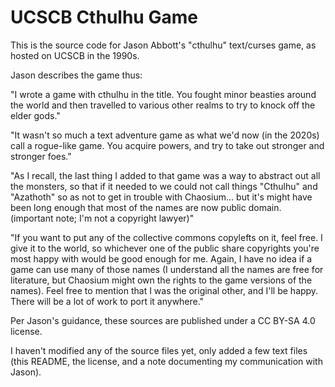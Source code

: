 UCSCB Cthulhu Game
==================

This is the source code for Jason Abbott's "cthulhu" text/curses game, as hosted on UCSCB in the 1990s.

Jason describes the game thus:

"I wrote a game with cthulhu in the title. You fought minor beasties around the world and then travelled to various other realms to try to knock off the elder gods."

"It wasn't so much a text adventure game as what we'd now (in the 2020s) call a rogue-like game. You acquire powers, and try to take out stronger and stronger foes."

"As I recall, the last thing I added to that game was a way to abstract out all the monsters, so that if it needed to we could not call things "Cthulhu" and "Azathoth" so as not to get in trouble with Chaosium... but it's might have been long enough that most of the names are now public domain. (important note; I'm not a copyright lawyer)"

"If you want to put any of the collective commons copylefts on it, feel free. I give it to the world, so whichever one of the public share copyrights you're most happy with would be good enough for me. Again, I have no idea if a game can use many of those names (I understand all the names are free for literature, but Chaosium might own the rights to the game versions of the names). Feel free to mention that I was the original other, and I'll be happy. There will be a lot of work to port it anywhere."

Per Jason's guidance, these sources are published under a CC BY-SA 4.0 license.

I haven't modified any of the source files yet, only added a few text files (this README, the license, and a note documenting my communication with Jason).
